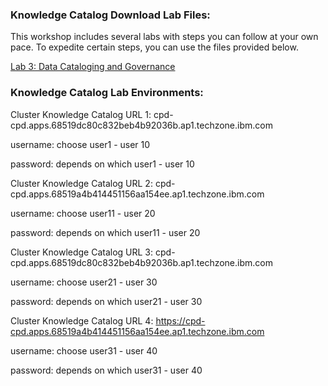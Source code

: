 ### Knowledge Catalog Download Lab Files:
This workshop includes several labs with steps you can follow at your own pace. To expedite certain steps, you can use the files provided below.

[Lab 3: Data Cataloging and Governance](https://github.com/CloudPak-Outcomes/Outcomes-Projects/blob/main/Knowledge-Catalog-L3-Tech-Lab.zip)

### Knowledge Catalog Lab Environments: 
Cluster Knowledge Catalog URL 1: 
cpd-cpd.apps.68519dc80c832beb4b92036b.ap1.techzone.ibm.com

username: choose user1 - user 10

password: depends on which user1 - user 10

Cluster Knowledge Catalog URL 2: 
cpd-cpd.apps.68519a4b414451156aa154ee.ap1.techzone.ibm.com

username: choose user11 - user 20

password: depends on which user11 - user 20

Cluster Knowledge Catalog URL 3: cpd-cpd.apps.68519dc80c832beb4b92036b.ap1.techzone.ibm.com

username: choose user21 - user 30

password: depends on which user21 - user 30

Cluster Knowledge Catalog URL 4: https://cpd-cpd.apps.68519a4b414451156aa154ee.ap1.techzone.ibm.com

username: choose user31 - user 40

password: depends on which user31 - user 40
